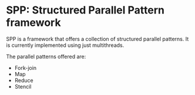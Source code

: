 # SPP: Structured Parallel Pattern framework

SPP is a framework that offers a collection of structured parallel patterns.
It is currently implemented using just multithreads.

The parallel patterns offered are:
* Fork-join
* Map
* Reduce
* Stencil


